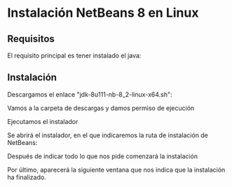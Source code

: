 # Instalación NetBeans 8 en Linux

## Requisitos

El requisito principal es tener instalado el java:

## Instalación

Descargamos el enlace "jdk-8u111-nb-8_2-linux-x64.sh":



Vamos a la carpeta de descargas y damos permiso de ejecución



Ejecutamos el instalador



Se abrirá el instalador, en el que indicaremos la ruta de instalación de NetBeans:  



Después de indicar todo lo que nos pide comenzará la instalación



Por último, aparecerá la siguiente ventana que nos indica que la instalación ha finalizado.
